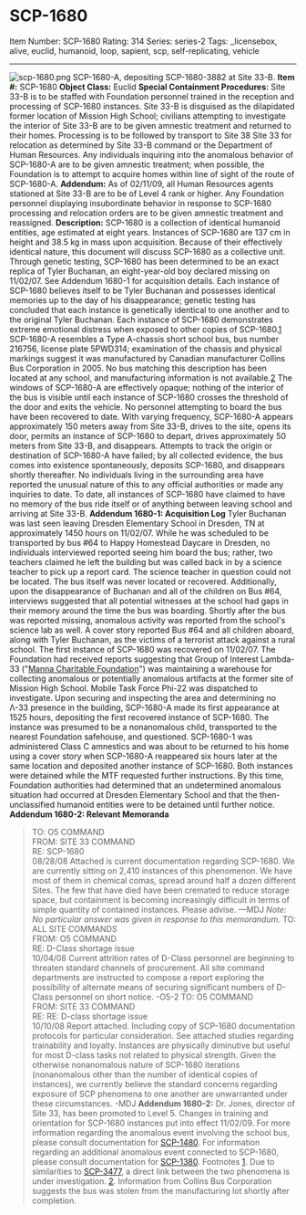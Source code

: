 # SCP-1680
Item Number: SCP-1680
Rating: 314
Series: series-2
Tags: _licensebox, alive, euclid, humanoid, loop, sapient, scp, self-replicating, vehicle

---

![scp-1680.png](https://scp-wiki.wdfiles.com/local--files/scp-1680/scp-1680.png)
SCP-1680-A, depositing SCP-1680-3882 at Site 33-B.
**Item #:** SCP-1680
**Object Class:** Euclid
**Special Containment Procedures:** Site 33-B is to be staffed with Foundation personnel trained in the reception and processing of SCP-1680 instances. Site 33-B is disguised as the dilapidated former location of Mission High School; civilians attempting to investigate the interior of Site 33-B are to be given amnestic treatment and returned to their homes. Processing is to be followed by transport to Site 38 Site 33 for relocation as determined by Site 33-B command or the Department of Human Resources. Any individuals inquiring into the anomalous behavior of SCP-1680-A are to be given amnestic treatment; when possible, the Foundation is to attempt to acquire homes within line of sight of the route of SCP-1680-A.
**Addendum:** As of 02/11/09, all Human Resources agents stationed at Site 33-B are to be of Level 4 rank or higher. Any Foundation personnel displaying insubordinate behavior in response to SCP-1680 processing and relocation orders are to be given amnestic treatment and reassigned.
**Description:** SCP-1680 is a collection of identical humanoid entities, age estimated at eight years. Instances of SCP-1680 are 137 cm in height and 38.5 kg in mass upon acquisition. Because of their effectively identical nature, this document will discuss SCP-1680 as a collective unit. Through genetic testing, SCP-1680 has been determined to be an exact replica of Tyler Buchanan, an eight-year-old boy declared missing on 11/02/07. See Addendum 1680-1 for acquisition details. Each instance of SCP-1680 believes itself to be Tyler Buchanan and possesses identical memories up to the day of his disappearance; genetic testing has concluded that each instance is genetically identical to one another and to the original Tyler Buchanan. Each instance of SCP-1680 demonstrates extreme emotional distress when exposed to other copies of SCP-1680.[1](javascript:;)
SCP-1680-A resembles a Type A-chassis short school bus, bus number 216756, license plate 5PWD314; examination of the chassis and physical markings suggest it was manufactured by Canadian manufacturer Collins Bus Corporation in 2005. No bus matching this description has been located at any school, and manufacturing information is not available.[2](javascript:;) The windows of SCP-1680-A are effectively opaque; nothing of the interior of the bus is visible until each instance of SCP-1680 crosses the threshold of the door and exits the vehicle. No personnel attempting to board the bus have been recovered to date.
With varying frequency, SCP-1680-A appears approximately 150 meters away from Site 33-B, drives to the site, opens its door, permits an instance of SCP-1680 to depart, drives approximately 50 meters from Site 33-B, and disappears. Attempts to track the origin or destination of SCP-1680-A have failed; by all collected evidence, the bus comes into existence spontaneously, deposits SCP-1680, and disappears shortly thereafter. No individuals living in the surrounding area have reported the unusual nature of this to any official authorities or made any inquiries to date. To date, all instances of SCP-1680 have claimed to have no memory of the bus ride itself or of anything between leaving school and arriving at Site 33-B.
**Addendum 1680-1: Acquisition Log**
Tyler Buchanan was last seen leaving Dresden Elementary School in Dresden, TN at approximately 1450 hours on 11/02/07. While he was scheduled to be transported by bus #64 to Happy Homestead Daycare in Dresden, no individuals interviewed reported seeing him board the bus; rather, two teachers claimed he left the building but was called back in by a science teacher to pick up a report card. The science teacher in question could not be located. The bus itself was never located or recovered. Additionally, upon the disappearance of Buchanan and all of the children on Bus #64, interviews suggested that all potential witnesses at the school had gaps in their memory around the time the bus was boarding. Shortly after the bus was reported missing, anomalous activity was reported from the school's science lab as well. A cover story reported Bus #64 and all children aboard, along with Tyler Buchanan, as the victims of a terrorist attack against a rural school.
The first instance of SCP-1680 was recovered on 11/02/07. The Foundation had received reports suggesting that Group of Interest Lambda-33 ("[Manna Charitable Foundation](http://www.scp-wiki.net/manna-charitable-foundation-hub)") was maintaining a warehouse for collecting anomalous or potentially anomalous artifacts at the former site of Mission High School. Mobile Task Force Phi-22 was dispatched to investigate. Upon securing and inspecting the area and determining no Λ-33 presence in the building, SCP-1680-A made its first appearance at 1525 hours, depositing the first recovered instance of SCP-1680. The instance was presumed to be a nonanomalous child, transported to the nearest Foundation safehouse, and questioned. SCP-1680-1 was administered Class C amnestics and was about to be returned to his home using a cover story when SCP-1680-A reappeared six hours later at the same location and deposited another instance of SCP-1680. Both instances were detained while the MTF requested further instructions. By this time, Foundation authorities had determined that an undetermined anomalous situation had occurred at Dresden Elementary School and that the then-unclassified humanoid entities were to be detained until further notice.
**Addendum 1680-2: Relevant Memoranda**
> TO: O5 COMMAND  
>  FROM: SITE 33 COMMAND  
>  RE: SCP-1680  
>  08/28/08
> Attached is current documentation regarding SCP-1680. We are currently sitting on 2,410 instances of this phenomenon. We have most of them in chemical comas, spread around half a dozen different Sites. The few that have died have been cremated to reduce storage space, but containment is becoming increasingly difficult in terms of simple quantity of contained instances. Please advise.
> —MDJ
_Note: No particular answer was given in response to this memorandum._
> TO: ALL SITE COMMANDS  
>  FROM: O5 COMMAND  
>  RE: D-Class shortage issue  
>  10/04/08
> Current attrition rates of D-Class personnel are beginning to threaten standard channels of procurement. All site command departments are instructed to compose a report exploring the possibility of alternate means of securing significant numbers of D-Class personnel on short notice.
> -O5-2
> TO: O5 COMMAND  
>  FROM: SITE 33 COMMAND  
>  RE: RE: D-class shortage issue  
>  10/10/08
> Report attached. Including copy of SCP-1680 documentation protocols for particular consideration. See attached studies regarding trainability and loyalty. Instances are physically diminutive but useful for most D-class tasks not related to physical strength. Given the otherwise nonanomalous nature of SCP-1680 iterations (nonanomalous other than the number of identical copies of instances), we currently believe the standard concerns regarding exposure of SCP phenomena to one another are unwarranted under these circumstances.
> -MDJ
**Addendum 1680-2:** Dr. Jones, director of Site 33, has been promoted to Level 5. Changes in training and orientation for SCP-1680 instances put into effect 11/02/09.
For more information regarding the anomalous event involving the school bus, please consult documentation for [SCP-1480](/scp-1480). For information regarding an additional anomalous event connected to SCP-1680, please consult documentation for [SCP-1380](/scp-1380).
Footnotes
[1](javascript:;). Due to similarities to [SCP-3477](/scp-3477), a direct link between the two phenomena is under investigation.
[2](javascript:;). Information from Collins Bus Corporation suggests the bus was stolen from the manufacturing lot shortly after completion.